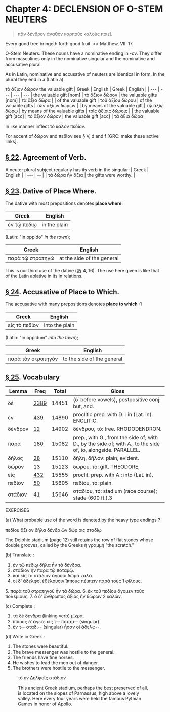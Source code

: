 # Chapter 4: DECLENSION OF O-STEM NEUTERS


>  πᾶν δένδρον ἀγαθὸν καρποὺς καλοὺς ποιεῖ.<br/>
<quote>
Every good tree bringeth forth good fruit. </quote>
>> Matthew, VII. 17.




<div type="textpart" subtype="para" n="21">


Ο-Stem Neuters. These nouns have a nominative
ending in -ον. They differ from masculines only in the
nominative singular and the nominative and accusative
plural.



As in Latin, nominative and accusative of neuters are
identical in form. In the plural they end in a (Latin a).

τὸ ἄξιον δῶρον
the valuable gift
| Greek | English | Greek | English | 
| --- | --- | --- | --- 
| the valuable gift [nom] | τὸ ἄξιον δῶρον | the valuable gifts [nom] | τὰ ἄξια δῶρα | 
| of the valuable gift | τοῦ ἀξίου δώρου | of the valuable gifts | τῶν ἀξίων δώρων | 
| by means of the valuable gift | τῷ ἀξίῳ δώρῳ | by means of the valuable gifts | τοῖς ἀξίοις δώροις | 
| the valuable gift [acc] | τὸ ἄξιον δῶρον | the valuable gift [acc] | τὰ ἄξια δῶρα | 


In like manner inflect τὸ καλὸν πεδίον.


For accent of δῶρον and πεδίον see § V, d and f [GRC: make these active links].

## [§ 22](#para22). Agreement of Verb.


A neuter plural subject regularly has its verb in the singular:
| Greek | English | 
| --- | -- | 
|  τὰ δῶρα ἦν ἄξια  |  the gifts were worthy.  |


## [§ 23](#para23). Dative of Place Where. 


The dative with most
prepositions denotes **place where**:

| Greek | English | 
| --- | -- | 
|  ἐν τῷ πεδίῳ  |  in the plain  |

(Latin: "in oppido" *in the town*);

| Greek | English | 
| --- | -- | 
|  παρὰ τῷ στρατηγῶ  |  at the side of the general  |



This is our third use of the dative (§§ 4, 16). The use here given is like
that of the Latin ablative in its in relations.









<pb n="11"/>


## [§ 24](#para24). Accusative of Place to Which.


The accusative
with many prepositions denotes **place to which** :1

| Greek | English | 
| --- | -- | 
|  εἰς τὸ πεδίον  |  into the plain  |

(Latin: "in oppidum" *into the town*);

| Greek | English | 
| --- | -- | 
|  παρὰ τὸν στρατηγόν  |  to the side of the general  |

## [§ 25](#para25). Vocabulary
| Lemma | Freq | Total | Gloss |
| --- | --- | --- | -- |
| δέ | [2389](https://github.com/gregorycrane/CrosbySchaeffer2.0/tree/main/chaps/vocpassages/δέ.md) | 14451 | (δ᾽ before vowels), postpositive conj: but, and.
| ἐν | [439](https://github.com/gregorycrane/CrosbySchaeffer2.0/tree/main/chaps/vocpassages/ἐν.md) | 14890 | proclitic prep. with D. : in (Lat. in). ENCLITIC.
| δένδρον | [12](https://github.com/gregorycrane/CrosbySchaeffer2.0/tree/main/chaps/vocpassages/δένδρον.md) | 14902 | δένδρου, τό: tree. RHODODENDRON. 
| παρά | [180](https://github.com/gregorycrane/CrosbySchaeffer2.0/tree/main/chaps/vocpassages/παρά.md) | 15082 | prep., with G., from the side of; with D., by the side of; with A., to the side of, to, alongside. PARALLEL.
| δῆλος | [28](https://github.com/gregorycrane/CrosbySchaeffer2.0/tree/main/chaps/vocpassages/δῆλος.md) | 15110 | δήλη, δῆλον: plain, evident. 
| δῶρον | [13](https://github.com/gregorycrane/CrosbySchaeffer2.0/tree/main/chaps/vocpassages/δῶρον.md) | 15123 | δώρου, τό: gift. THEODORE, 
| εἰς | [432](https://github.com/gregorycrane/CrosbySchaeffer2.0/tree/main/chaps/vocpassages/εἰς.md) | 15555 | proclit. prep. with A.: into  (Lat. in).
| πεδίον | [50](https://github.com/gregorycrane/CrosbySchaeffer2.0/tree/main/chaps/vocpassages/πεδίον.md) | 15605 | πεδίου, τό: plain.
| στάδιον | [41](https://github.com/gregorycrane/CrosbySchaeffer2.0/tree/main/chaps/vocpassages/στάδιον.md) | 15646 | σταδίου, τό: stadium (race course); stade (600 ft.).3 


<div type="textpart" subtype="para" n="26">


EXERCISES

(a) What probable use  of the word is denoted by the heavy type endings ?

πεδίου
ἄξι ον
δῆλα
δένδρ ῶν
δώρ οις
σταδίῳ

The Delphic stadium (page 12) still retains the row of flat stones whose double grooves, called by the Greeks ἡ γραμμή "the scratch."


(b) Translate :

1. ἐν τῷ πεδίῳ δῆλα ἦν τὰ δένδρα. 
2. στάδιον ἦν παρὰ τῷ ποταμῷ. 
3. καὶ εἰς τὸ στάδιον ἄγουσι δῶρα καλά.
4. οἱ δ' ἀδελφοὶ ἐθέλουσιν ἵππους πέμπειν παρὰ τοὺς 1 φίλους. 
<pb n="12"/>
5. παρὰ τοῦ στρατηγοῦ ἦν τὰ δῶρα. 
6. ἐκ τοῦ πεδίου ἄγομεν τοὺς πολεμίους. 
7. ὁ δ' ἄνθρωπος ἄξιος ἦν δώρων 2 καλῶν.

(c) Complete :

1. τὰ δὲ δένδρα (linking verb) μῑκρά. 
2. ἵππους δ᾽ ἄγετε εἰς τ-- ποταμ-- (singular). 
3. ἐν τ-- σταδι-- (singular) ἦσαν οἱ ἀδελφ--.

(d) Write in Greek :



1. The stones were beautiful. 
2. The brave messenger was hostile to the general. 
3. The friends have fine horses. 
4. He wishes to lead the men out of danger.
5. The brothers were hostile to the messenger.


<figure><head>τὸ ἐν Δελφοῖς στάδιον</head>


This ancient Greek stadium, perhaps the best preserved of all, is !ocated on
the slopes of Parnassus, high above a lovely valley. Here every four years
were held the famous Pythian Games in honor of Apollo.</figure>

<pb n="13"/>




